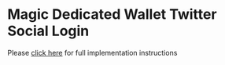# Magic Dedicated Wallet Twitter Social Login

Please [click here](https://magic.link/docs/authentication/features/social-logins/social-providers/twitter) for full implementation instructions
